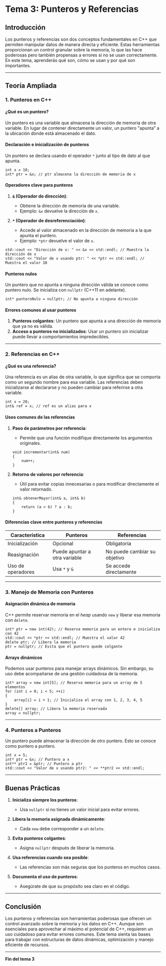 # **Tema 3: Punteros y Referencias**

## **Introducción**

Los punteros y referencias son dos conceptos fundamentales en C++ que permiten manipular datos de manera directa y eficiente.
Estas herramientas proporcionan un control granular sobre la memoria, lo que las hace poderosas pero también propensas a errores si no se usan correctamente.
En este tema, aprenderás qué son, cómo se usan y por qué son importantes.

---

## **Teoría Ampliada**

### **1. Punteros en C++**

#### **¿Qué es un puntero?**
Un puntero es una variable que almacena la dirección de memoria de otra variable.
En lugar de contener directamente un valor, un puntero "apunta" a la ubicación donde está almacenado el dato.

#### **Declaración e inicialización de punteros**
Un puntero se declara usando el operador `*` junto al tipo de dato al que apunta.

```
int x = 10;
int* ptr = &x; // ptr almacena la dirección de memoria de x
```

#### **Operadores clave para punteros**
1. **`&` (Operador de dirección)**:
   - Obtiene la dirección de memoria de una variable.
   - Ejemplo: `&x` devuelve la dirección de `x`.

2. **`*` (Operador de desreferenciación)**:
   - Accede al valor almacenado en la dirección de memoria a la que apunta el puntero.
   - Ejemplo: `*ptr` devuelve el valor de `x`.

```
std::cout << "Dirección de x: " << &x << std::endl; // Muestra la dirección de x
std::cout << "Valor de x usando ptr: " << *ptr << std::endl; // Muestra el valor 10
```

#### **Punteros nulos**
Un puntero que no apunta a ninguna dirección válida se conoce como puntero nulo. Se inicializa con `nullptr` (C++11 en adelante).

```
int* punteroNulo = nullptr; // No apunta a ninguna dirección
```

#### **Errores comunes al usar punteros**
1. **Punteros colgantes**: Un puntero que apunta a una dirección de memoria que ya no es válida.
2. **Acceso a punteros no inicializados**: Usar un puntero sin inicializar puede llevar a comportamientos impredecibles.

---

### **2. Referencias en C++**

#### **¿Qué es una referencia?**
Una referencia es un alias de otra variable, lo que significa que se comporta como un segundo nombre para esa variable.
Las referencias deben inicializarse al declararse y no pueden cambiar para referirse a otra variable.

```
int x = 20;
int& ref = x; // ref es un alias para x
```

#### **Usos comunes de las referencias**
1. **Paso de parámetros por referencia**:
   - Permite que una función modifique directamente los argumentos originales.
   ```
   void incrementar(int& num)
   {
       num++;
   }
   ```

2. **Retorno de valores por referencia**:
   - Útil para evitar copias innecesarias o para modificar directamente el valor retornado.
   ```
   int& obtenerMayor(int& a, int& b)
   {
       return (a > b) ? a : b;
   }
   ```

#### **Diferencias clave entre punteros y referencias**
| Característica         | Punteros                     | Referencias                  |
|------------------------|------------------------------|------------------------------|
| Inicialización         | Opcional                    | Obligatoria                 |
| Reasignación           | Puede apuntar a otra variable | No puede cambiar su objetivo |
| Uso de operadores      | Usa `*` y `&`               | Se accede directamente       |

---

### **3. Manejo de Memoria con Punteros**

#### **Asignación dinámica de memoria**
C++ permite reservar memoria en el *heap* usando `new` y liberar esa memoria con `delete`.

```
int* ptr = new int(42); // Reserva memoria para un entero e inicializa con 42
std::cout << *ptr << std::endl; // Muestra el valor 42
delete ptr; // Libera la memoria
ptr = nullptr; // Evita que el puntero quede colgante
```

#### **Arrays dinámicos**
Podemos usar punteros para manejar arrays dinámicos. Sin embargo, su uso debe acompañarse de una gestión cuidadosa de la memoria.

```
int* array = new int[5]; // Reserva memoria para un array de 5 elementos
for (int i = 0; i < 5; ++i)
{
    array[i] = i + 1; // Inicializa el array con 1, 2, 3, 4, 5
}
delete[] array; // Libera la memoria reservada
array = nullptr;
```

---

### **4. Punteros a Punteros**
Un puntero puede almacenar la dirección de otro puntero. Esto se conoce como puntero a puntero.

```
int x = 5;
int* ptr = &x; // Puntero a x
int** ptr2 = &ptr; // Puntero a ptr
std::cout << "Valor de x usando ptr2: " << **ptr2 << std::endl;
```

---

## **Buenas Prácticas**

1. **Inicializa siempre los punteros**:
   - Usa `nullptr` si no tienes un valor inicial para evitar errores.

2. **Libera la memoria asignada dinámicamente**:
   - Cada `new` debe corresponder a un `delete`.

3. **Evita punteros colgantes**:
   - Asigna `nullptr` después de liberar la memoria.

4. **Usa referencias cuando sea posible**:
   - Las referencias son más seguras que los punteros en muchos casos.

5. **Documenta el uso de punteros**:
   - Asegúrate de que su propósito sea claro en el código.

---

## **Conclusión**

Los punteros y referencias son herramientas poderosas que ofrecen un control avanzado sobre la memoria y los datos en C++. Aunque son esenciales para aprovechar al máximo el potencial de C++, requieren un uso cuidadoso para evitar errores comunes. Este tema sienta las bases para trabajar con estructuras de datos dinámicas, optimización y manejo eficiente de recursos.

---

**Fin del tema 3**
